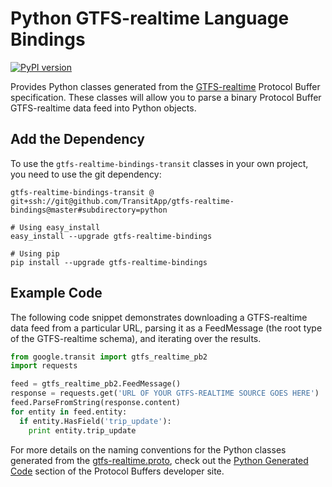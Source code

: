 # Python GTFS-realtime Language Bindings

[![PyPI version](https://badge.fury.io/py/gtfs-realtime-bindings.svg)](http://badge.fury.io/py/gtfs-realtime-bindings)

Provides Python classes generated from the
[GTFS-realtime](https://developers.google.com/transit/gtfs-realtime/) Protocol
Buffer specification.  These classes will allow you to parse a binary Protocol
Buffer GTFS-realtime data feed into Python objects.

## Add the Dependency

To use the `gtfs-realtime-bindings-transit` classes in your own project, you need to
use the git dependency:

```
gtfs-realtime-bindings-transit @ git+ssh://git@github.com/TransitApp/gtfs-realtime-bindings@master#subdirectory=python
```

```
# Using easy_install
easy_install --upgrade gtfs-realtime-bindings

# Using pip
pip install --upgrade gtfs-realtime-bindings
```

## Example Code

The following code snippet demonstrates downloading a GTFS-realtime data feed
from a particular URL, parsing it as a FeedMessage (the root type of the
GTFS-realtime schema), and iterating over the results.

```python
from google.transit import gtfs_realtime_pb2
import requests

feed = gtfs_realtime_pb2.FeedMessage()
response = requests.get('URL OF YOUR GTFS-REALTIME SOURCE GOES HERE')
feed.ParseFromString(response.content)
for entity in feed.entity:
  if entity.HasField('trip_update'):
    print entity.trip_update
```

For more details on the naming conventions for the Python classes generated
from the
[gtfs-realtime.proto](https://developers.google.com/transit/gtfs-realtime/gtfs-realtime-proto),
check out the
[Python Generated Code](https://developers.google.com/protocol-buffers/docs/reference/python-generated)
section of the Protocol Buffers developer site.
